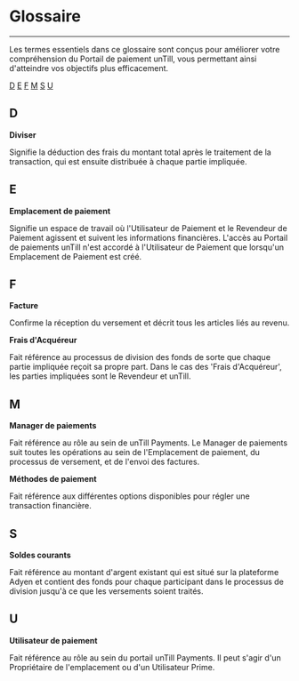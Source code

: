 # Glossaire

---------

Les termes essentiels dans ce glossaire sont conçus pour améliorer votre compréhension du Portail de paiement unTill, vous permettant ainsi d'atteindre vos objectifs plus efficacement.

[D](#d) [E](#e) [F](#f) [M](#m) [S](#s) [U](#u)
## D

**Diviser**


Signifie la déduction des frais du montant total après le traitement de la transaction, qui est ensuite distribuée à chaque partie impliquée.

## E

**Emplacement de paiement**

Signifie un espace de travail où l'Utilisateur de Paiement et le Revendeur de Paiement agissent et suivent les informations financières. L'accès au Portail de paiements unTill n'est accordé à l'Utilisateur de Paiement que lorsqu'un Emplacement de Paiement est créé.

## F

**Facture**

Confirme la réception du versement et décrit tous les articles liés au revenu.

**Frais d'Acquéreur**

Fait référence au processus de division des fonds de sorte que chaque partie impliquée reçoit sa propre part. Dans le cas des 'Frais d'Acquéreur', les parties impliquées sont le Revendeur et unTill.

## M

**Manager de paiements**

Fait référence au rôle au sein de unTill Payments. Le Manager de paiements suit toutes les opérations au sein de l'Emplacement de paiement, du processus de versement, et de l'envoi des factures.


**Méthodes de paiement**

Fait référence aux différentes options disponibles pour régler une transaction financière.

## S

**Soldes courants**

Fait référence au montant d'argent existant qui est situé sur la plateforme Adyen et contient des fonds pour chaque participant dans le processus de division jusqu'à ce que les versements soient traités.

## U

**Utilisateur de paiement**

Fait référence au rôle au sein du portail unTill Payments. Il peut s'agir d'un Propriétaire de l'emplacement ou d'un Utilisateur Prime.

